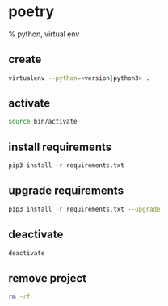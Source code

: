 # poetry
% python, virtual env


## create
```bash
virtualenv --python=<version|python3> .
```

## activate
```bash
source bin/activate
```

## install requirements
```bash
pip3 install -r requirements.txt
```

## upgrade requirements
```bash
pip3 install -r requirements.txt --upgrade
```

## deactivate
```bash
deactivate
```

## remove project
```bash
rm -rf
```